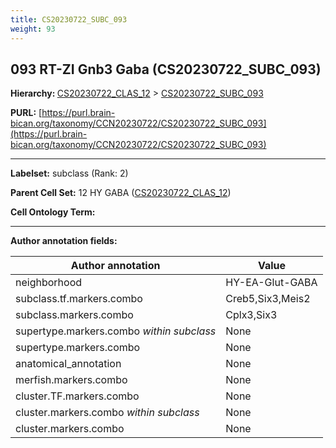 ```yaml
---
title: CS20230722_SUBC_093
weight: 93
---
```

## 093 RT-ZI Gnb3 Gaba (CS20230722_SUBC_093)
<b>Hierarchy: </b>
[CS20230722_CLAS_12](../CS20230722_CLAS_12) >
[CS20230722_SUBC_093](../CS20230722_SUBC_093)

**PURL:** [https://purl.brain-bican.org/taxonomy/CCN20230722/CS20230722_SUBC_093](https://purl.brain-bican.org/taxonomy/CCN20230722/CS20230722_SUBC_093)

---


**Labelset:** subclass (Rank: 2)

**Parent Cell Set:** 12 HY GABA ([CS20230722_CLAS_12](../CS20230722_CLAS_12))



**Cell Ontology Term:** 

[MARKER GENES.]: #


---

[TRANSFERRED ANNOTATIONS.]: #


[AUTHOR ANNOTATION FIELDS.]: #


**Author annotation fields:**

| Author annotation | Value |
|-------------------|-------|
|neighborhood|HY-EA-Glut-GABA|
|subclass.tf.markers.combo|Creb5,Six3,Meis2|
|subclass.markers.combo|Cplx3,Six3|
|supertype.markers.combo _within subclass_|None|
|supertype.markers.combo|None|
|anatomical_annotation|None|
|merfish.markers.combo|None|
|cluster.TF.markers.combo|None|
|cluster.markers.combo _within subclass_|None|
|cluster.markers.combo|None|
